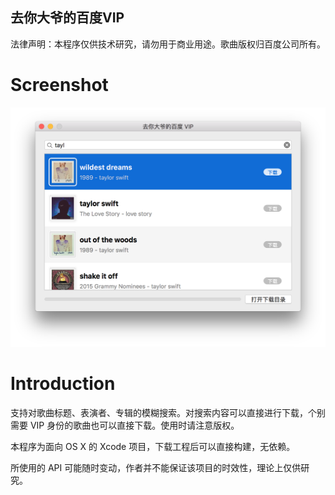 去你大爷的百度VIP
-----------------

法律声明：本程序仅供技术研究，请勿用于商业用途。歌曲版权归百度公司所有。

# Screenshot

![](https://raw.githubusercontent.com/unixzii/FuckBaiduVIP/master/images/screenshot.png)


# Introduction

支持对歌曲标题、表演者、专辑的模糊搜索。对搜索内容可以直接进行下载，个别需要 VIP 身份的歌曲也可以直接下载。使用时请注意版权。

本程序为面向 OS X 的 Xcode 项目，下载工程后可以直接构建，无依赖。

所使用的 API 可能随时变动，作者并不能保证该项目的时效性，理论上仅供研究。